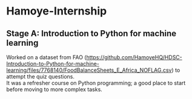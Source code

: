 # Hamoye-Internship
## Stage A: Introduction to Python for machine learning
Worked on a dataset from FAO (https://github.com/HamoyeHQ/HDSC-Introduction-to-Python-for-machine-learning/files/7768140/FoodBalanceSheets_E_Africa_NOFLAG.csv) to attempt the quiz questions.  
It was a refresher course on Python programming; a good place to start before moving to more complex tasks.
